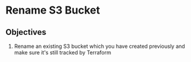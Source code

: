 # Rename S3 Bucket

## Objectives

1. Rename an existing S3 bucket which you have created previously and make sure it's still tracked by Terraform
